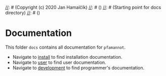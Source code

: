 [//]: # (pfamannot)
[//]: # (Protein Family Annotator)
[//]: # ()
[//]: # (docs/README.md)
[//]: # (Copyright (c) 2020 Jan Hamalčík)
[//]: # ()
[//]: # (Starting point for docs directory)
[//]: # ()

# Documentation

This folder `docs` contains all documentation for `pfamannot`.

* Navigate to [install](install) to find installation documentation.
* Navigate to [user](user) to find user documentation.
* Navigate to [development](development) to find programmer's
documentation.
